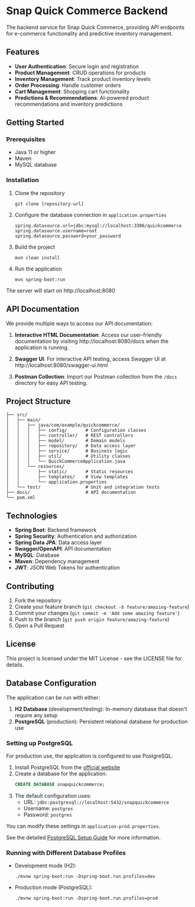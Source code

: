 # Snap Quick Commerce Backend

The backend service for Snap Quick Commerce, providing API endpoints for e-commerce functionality and predictive inventory management.

## Features

- **User Authentication**: Secure login and registration
- **Product Management**: CRUD operations for products
- **Inventory Management**: Track product inventory levels
- **Order Processing**: Handle customer orders
- **Cart Management**: Shopping cart functionality
- **Predictions & Recommendations**: AI-powered product recommendations and inventory predictions

## Getting Started

### Prerequisites

- Java 11 or higher
- Maven
- MySQL database

### Installation

1. Clone the repository

   ```
   git clone [repository-url]
   ```

2. Configure the database connection in `application.properties`

   ```
   spring.datasource.url=jdbc:mysql://localhost:3306/quickcommerce
   spring.datasource.username=root
   spring.datasource.password=your_password
   ```

3. Build the project

   ```
   mvn clean install
   ```

4. Run the application
   ```
   mvn spring-boot:run
   ```

The server will start on http://localhost:8080

## API Documentation

We provide multiple ways to access our API documentation:

1. **Interactive HTML Documentation**: Access our user-friendly documentation by visiting http://localhost:8080/docs when the application is running.

2. **Swagger UI**: For interactive API testing, access Swagger UI at http://localhost:8080/swagger-ui.html

3. **Postman Collection**: Import our Postman collection from the `/docs` directory for easy API testing.

## Project Structure

```
├── src/
│   ├── main/
│   │   ├── java/com/example/quickcommerce/
│   │   │   ├── config/       # Configuration classes
│   │   │   ├── controller/   # REST controllers
│   │   │   ├── model/        # Domain models
│   │   │   ├── repository/   # Data access layer
│   │   │   ├── service/      # Business logic
│   │   │   ├── util/         # Utility classes
│   │   │   └── QuickCommerceApplication.java
│   │   └── resources/
│   │       ├── static/       # Static resources
│   │       ├── templates/    # View templates
│   │       └── application.properties
│   └── test/                 # Unit and integration tests
├── docs/                     # API documentation
└── pom.xml
```

## Technologies

- **Spring Boot**: Backend framework
- **Spring Security**: Authentication and authorization
- **Spring Data JPA**: Data access layer
- **Swagger/OpenAPI**: API documentation
- **MySQL**: Database
- **Maven**: Dependency management
- **JWT**: JSON Web Tokens for authentication

## Contributing

1. Fork the repository
2. Create your feature branch (`git checkout -b feature/amazing-feature`)
3. Commit your changes (`git commit -m 'Add some amazing feature'`)
4. Push to the branch (`git push origin feature/amazing-feature`)
5. Open a Pull Request

## License

This project is licensed under the MIT License - see the LICENSE file for details.

## Database Configuration

The application can be run with either:

1. **H2 Database** (development/testing): In-memory database that doesn't require any setup
2. **PostgreSQL** (production): Persistent relational database for production use

### Setting up PostgreSQL

For production use, the application is configured to use PostgreSQL.

1. Install PostgreSQL from the [official website](https://www.postgresql.org/download/)
2. Create a database for the application:
   ```sql
   CREATE DATABASE snapquickcommerce;
   ```
3. The default configuration uses:
   - URL: `jdbc:postgresql://localhost:5432/snapquickcommerce`
   - Username: `postgres`
   - Password: `postgres`

You can modify these settings in `application-prod.properties`.

See the detailed [PostgreSQL Setup Guide](docs/DATABASE_SETUP.md) for more information.

### Running with Different Database Profiles

- Development mode (H2):
  ```
  ./mvnw spring-boot:run -Dspring-boot.run.profiles=dev
  ```
- Production mode (PostgreSQL):
  ```
  ./mvnw spring-boot:run -Dspring-boot.run.profiles=prod
  ```
